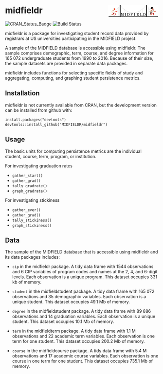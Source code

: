 
midfieldr <a href="https://engineering.purdue.edu/MIDFIELD" target="blank"><img src="man/figures/midfieldcut.png" align="right"/></a>
=====================================================================================================================================

[![CRAN\_Status\_Badge](http://www.r-pkg.org/badges/version/midfieldr)](http://cran.r-project.org/package=midfieldr) [![Build Status](https://travis-ci.org/MIDFIELDR/midfieldr.svg?branch=master)](https://travis-ci.org/MIDFIELDR/midfieldr)

midfieldr is a package for investigating student record data provided by registrars at US universities participating in the MIDFIELD project.

A sample of the MIDFIELD database is accessible using midfieldr. The sample comprises demographic, term, course, and degree information for 165 072 undergraduate students from 1990 to 2016. Because of their size, the sample datasets are provided in separate data packages.

midfieldr includes functions for selecting specific fields of study and aggregating, computing, and graphing student persistence metrics.

Installation
------------

midfieldr is not currently available from CRAN, but the development version can be installed from github with:

    install.packages("devtools")
    devtools::install_github("MIDFIELDR/midfieldr")

Usage
-----

The basic units for computing persistence metrics are the individual student, course, term, program, or institution.

For investigating graduation rates

-   `gather_start()`
-   `gather_grad()`
-   `tally_gradrate()`
-   `graph_gradrate()`

For investigating stickiness

-   `gather_ever()`
-   `gather_grad()`
-   `tally_stickiness()`
-   `graph_stickiness()`

Data
----

The sample of the MIDFIELD database that is accessible using midfieldr and its data packages includes:

-   `cip` in the midfieldr package. A tidy data frame with 1544 observations and 6 CIP variables of program codes and names at the 2, 4, and 6-digit levels. Each observation is a unique program. This dataset occupies 331 kb of memory.

-   `student` in the midfieldstudent package. A tidy data frame with 165 072 observations and 35 demographic variables. Each observation is a unique student. This dataset occupies 49.1 Mb of memory.

-   `degree` in the midfieldstudent package. A tidy data frame with 89 886 observations and 14 graduation variables. Each observation is a unique student. This dataset occupies 10.1 Mb of memory.

-   `term` in the midfieldterm package. A tidy data frame with 1.1 M observations and 22 academic term variables. Each observation is one term for one student. This dataset occupies 200.2 Mb of memory.

-   `course` in the midfieldcourse package. A tidy data frame with 5.4 M observations and 17 academic course variables. Each observation is one course in one term for one student. This dataset occupies 735.1 Mb of memory.
